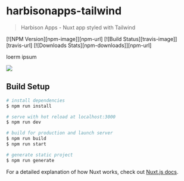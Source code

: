# harbisonapps-tailwind

> Harbison Apps - Nuxt app styled with Tailwind

[![NPM Version][npm-image]][npm-url]
[![Build Status][travis-image]][travis-url]
[![Downloads Stats][npm-downloads]][npm-url]

loerm ipsum

![](header.png)

## Build Setup

``` bash
# install dependencies
$ npm run install

# serve with hot reload at localhost:3000
$ npm run dev

# build for production and launch server
$ npm run build
$ npm run start

# generate static project
$ npm run generate
```

For a detailed explanation of how Nuxt works, check out [Nuxt.js docs](https://nuxtjs.org).
